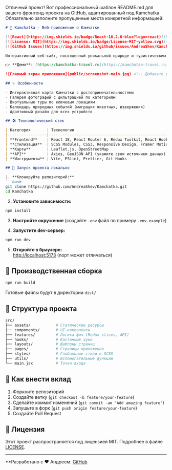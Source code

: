 Отличный проект! Вот профессиональный шаблон README.md для вашего фронтенд-проекта на GitHub, адаптированный под Kamchatka. Обязательно заполните пропущенные места конкретной информацией:

```markdown
# 🌋 Kamchatka - Веб-приложение о Камчатке

[![React](https://img.shields.io/badge/React-18.2.0-blue?logo=react)](https://reactjs.org/)
[![License: MIT](https://img.shields.io/badge/License-MIT-yellow.svg)](https://opensource.org/licenses/MIT)
[![GitHub Issues](https://img.shields.io/github/issues/AndreaShev/Kamchatka)](https://github.com/AndreaShev/Kamchatka/issues)

Интерактивный веб-сайт, посвященный уникальной природе и туристическим возможностям Камчатки. Позволяет пользователям исследовать вулканы, заповедники и культурные достопримечательности региона.

👉 **Демо**: [https://kamchatka-travel.ru](https://kamchatka-travel.ru) (замените на ваш URL)

![Главный экран приложения](public/screenshot-main.jpg) <!-- Добавьте реальный скриншот -->

## ✨ Особенности

- Интерактивная карта Камчатки с достопримечательностями
- Галерея фотографий с фильтрацией по категориям
- Виртуальные туры по ключевым локациям
- Календарь природных событий (миграция животных, извержения)
- Адаптивный дизайн для всех устройств

## 🛠 Технологический стек

| Категория       | Технологии                                                                 |
|-----------------|----------------------------------------------------------------------------|
| **Frontend**    | React 18, React Router 6, Redux Toolkit, React Hooks                      |
| **Стилизация**  | SCSS Modules, CSS3, Responsive Design, Framer Motion (анимации)           |
| **Карты**       | Leaflet.js, OpenStreetMap                                                  |
| **API**         | Axios, GeoJSON API (укажите свои источники данных)                         |
| **Инструменты** | Vite, ESLint, Prettier, Git Hooks                                          |

## 🚀 Запуск проекта локально

1. **Клонируйте репозиторий:**
```bash
git clone https://github.com/AndreaShev/Kamchatka.git
cd Kamchatka
```

2. **Установите зависимости:**
```bash
npm install
```

3. **Настройте окружение** (создайте `.env` файл по примеру `.env.example`)

4. **Запустите dev-сервер:**
```bash
npm run dev
```

5. **Откройте в браузере:**  
[http://localhost:5173](http://localhost:5173) (порт может отличаться)

## 🔧 Производственная сборка
```bash
npm run build
```
Готовые файлы будут в директории `dist/`

## 📂 Структура проекта
```bash
src/
├── assets/           # Статические ресурсы
├── components/       # UI-компоненты
├── features/         # Логика фич (Redux slices, API)
├── hooks/            # Кастомные хуки
├── layouts/          # Шаблоны страниц
├── pages/            # Страницы приложения
├── styles/           # Глобальные стили и SCSS
├── utils/            # Вспомогательные функции
└── main.jsx          # Точка входа
```

## 🤝 Как внести вклад
1. Форкните репозиторий
2. Создайте ветку (`git checkout -b feature/your-feature`)
3. Сделайте коммит изменений (`git commit -am 'Add amazing feature'`)
4. Запушьте в форк (`git push origin feature/your-feature`)
5. Создайте Pull Request

## 📄 Лицензия
Этот проект распространяется под лицензией MIT. Подробнее в файле [LICENSE](LICENSE).

---
**Разработано с ❤️ Андреем.
[GitHub](https://github.com/AndreaShev) 
```
